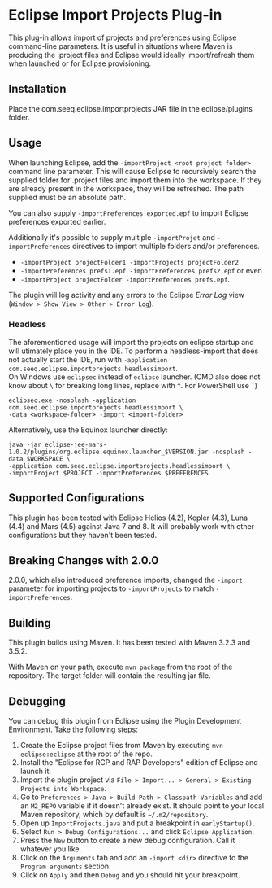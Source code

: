 # Eclipse Import Projects Plug-in

This plug-in allows import of projects and preferences using Eclipse command-line parameters. It is useful
in situations where Maven is producing the .project files and Eclipse would ideally import/refresh
them when launched or for Eclipse provisioning.

## Installation

Place the com.seeq.eclipse.importprojects JAR file in the eclipse/plugins folder.

## Usage

When launching Eclipse, add the `-importProject <root project folder>` command line parameter. This will
cause Eclipse to recursively search the supplied folder for .project files and import them into
the workspace. If they are already present in the workspace, they will be refreshed. The path supplied
must be an absolute path.

You can also supply `-importPreferences exported.epf` to import Eclipse preferences exported earlier.

Additionally it's possible to supply multiple `-importProjet` and `-importPreferences` directives to import multiple
folders and/or preferences.

- `-importProject projectFolder1 -importProjects projectFolder2`
- `-importPreferences prefs1.epf -importPreferences prefs2.epf` or even
- `-importProject projectFolder -importPreferences prefs.epf`.

The plugin will log activity and any errors to the Eclipse *Error Log* view (`Window > Show View > Other > Error Log`).

### Headless

The aforementioned usage will import the projects on eclipse startup and will utimately place you in the IDE.
To perform a headless-import that does not actually start the IDE, run with `-application com.seeq.eclipse.importprojects.headlessimport`.  
On Windows use `eclipsec` instead of `eclipse` launcher.
(CMD also does not know about `\` for breaking long lines, replace with `^`. For PowerShell use `` ` ``)

```
eclipsec.exe -nosplash -application com.seeq.eclipse.importprojects.headlessimport \
-data <workspace-folder> -import <import-folder>
```

Alternatively, use the Equinox launcher directly:

```
java -jar eclipse-jee-mars-1.0.2/plugins/org.eclipse.equinox.launcher_$VERSION.jar -nosplash -data $WORKSPACE \
-application com.seeq.eclipse.importprojects.headlessimport \
-importProject $PROJECT -importPreferences $PREFERENCES
```

## Supported Configurations

This plugin has been tested with Eclipse Helios (4.2), Kepler (4.3), Luna (4.4) and Mars (4.5) against Java 7 and 8.
It will probably work with other configurations but they haven't been tested.


## Breaking Changes with 2.0.0

2.0.0, which also introduced preference imports, changed the `-import` parameter for importing projects to
`-importProjects` to match `-importPreferences`.

## Building

This plugin builds using Maven. It has been tested with Maven 3.2.3 and 3.5.2.

With Maven on your path, execute `mvn package` from the root of the repository. The target
folder will contain the resulting jar file.

## Debugging

You can debug this plugin from Eclipse using the Plugin Development Environment. Take the following steps:

1. Create the Eclipse project files from Maven by executing `mvn eclipse:eclipse` at the root of the repo.
2. Install the "Eclipse for RCP and RAP Developers" edition of Eclipse and launch it.
3. Import the plugin project via `File > Import... > General > Existing Projects into Workspace`.
4. Go to `Preferences > Java > Build Path > Classpath Variables` and add an `M2_REPO` variable if it
   doesn't already exist. It should point to your local Maven repository, which by default is `~/.m2/repository`. 
5. Open up `ImportProjects.java` and put a breakpoint in `earlyStartup()`.
6. Select `Run > Debug Configurations...` and click `Eclipse Application`.
7. Press the `New` button to create a new debug configuration. Call it whatever you like.
8. Click on the `Arguments` tab and add an `-import <dir>` directive to the `Program arguments` section.
9. Click on `Apply` and then `Debug` and you should hit your breakpoint.
